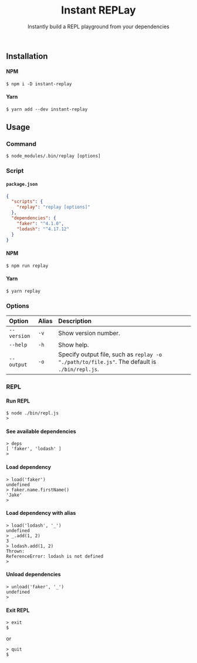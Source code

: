 <h1 align="center">Instant REPLay</h1>
<p align="center">Instantly build a REPL playground from your dependencies</p>
<br>

## Installation

#### NPM
```
$ npm i -D instant-replay
```

#### Yarn
```
$ yarn add --dev instant-replay
```

## Usage

### Command

```
$ node_modules/.bin/replay [options]
```

### Script

#### `package.json`
```json
{
  "scripts": {
    "replay": "replay [options]"
  },
  "dependencies": {
    "faker": "^4.1.0",
    "lodash": "^4.17.12"
  }
}
```

#### NPM
```
$ npm run replay
```

#### Yarn
```
$ yarn replay
```

### Options

| Option      | Alias | Description                                                                                   |
|:----------- |:----- |:--------------------------------------------------------------------------------------------- |
| `--version` | `-v`  | Show version number.                                                                          |
| `--help`    | `-h`  | Show help.                                                                                    |
| `--output`  | `-o`  | Specify output file, such as `replay -o "./path/to/file.js"`. The default is `./bin/repl.js`. |

### REPL

#### Run REPL
```
$ node ./bin/repl.js
>
```

#### See available dependencies
```
> deps
[ 'faker', 'lodash' ]
>
```

#### Load dependency
```
> load('faker')
undefined
> faker.name.firstName()
'Jake'
>
```

#### Load dependency with alias
```
> load('lodash', '_')
undefined
> _.add(1, 2)
3
> lodash.add(1, 2)
Thrown:
ReferenceError: lodash is not defined
>
```

#### Unload dependencies
```
> unload('faker', '_')
undefined
>
```

#### Exit REPL
```
> exit
$
```
or

```
> quit
$
```
